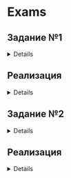 # Exams

## Задание №1
<details>
Входные параметры:
N – число бит, четное значение (например, 50)
Fs – частота дискретизации (например, 500 000 семплов в сек)
Ns – число семплов на 1 модуляционный символ (например, 10/30/50/100 семплов на символ)
Несущая частота – 900 МГц

Передатчик:
1.	Сформируйте случайную битовую последовательность из N бит (вх.параметр)
2.	Добавьте 20 бит с единицами, выполняющих роль синхронизирующей последовательности, а также опорных пилотных сигналов, по которым можно будет оценить изменение фазы полученного сигнала
3.	Сформируйте массив комплексных QPSK-символов. Длительность одного символа равна Ns отсчетов
4.	Зациклите буфер с символами на передачу и отправьте в радиоэфир
5.	Выведите на график временное и частотное представление сформированного сигнала

Приемник:
1.	Запишите входной сигнал в массив 
2.	Выведите на график временное и частотное представление сформированного сигнала. Проанализируйте влияние длительности передаваемого символа на ширину спектра, изменяя параметр Ns (уменьшить и увеличить, вывести график трех спектров: для Ns, Ns/2 и Ns*2)
3.	Определите время начала последовательности с учетом ваших знаний о синхронизирующей последовательности.
4.	Выведите на комплексной плоскости координаты полученных значений (перекрученные созвездия)
5.	Проанализируйте изменение фазы сигналов, используя символы синхронизирующей последовательности и компенсируйте данное изменение для информационных символов (разверните созвездия на верные позиции для последующей демодуляции)
6.	Выполните демодуляцию полученных символов, сравните переданную и полученную битовые последовательности, определите количество ошибок.
</details>


## Реализация
<details>
1. Сформировали массив длинной 50 из рандомных значений от 0 до 3 и закодировали каждый символ 2 битами

```py
x_int = np.random.randint(0, 4, num_symbols) 
bit = ''
for i in range(len(x_int)):
        if x_int[i]==0:
            bit+='00'
        if x_int[i]==1:
            bit+='01'
        if x_int[i]==2:
            bit+='10' 
        if x_int[i]==3:
            bit+='11'
```
далее мы все равно отправляем не эти биты а просто набор символов переведенные в фазу и далее в комплексные числа (Не успел реализовать)

2. Превращаем значения в комплексные числа
```py
x_symbols = np.cos(x_radians) + 1j*np.sin(x_radians) 
samples = np.repeat(x_symbols, Ns) # на каждый символ уходит Ns samples 
samples *= 2**14                   #увеличиваем амплитуду 
```
- Наши данные: 

*Во временном представлении:*

<img src = "photo/t1_time.png">

*В частотном представлении:*

<img src = "photo/Figure_33.png">



- Наши данные в разделении на реальную и мнимую этот вид и подаем на передатчик:

<img src = "photo/Figure_22.png">

3. Организовываем передатчик

```py
def Txer(data): # Отправка данных
    while 1:       #зациклил while т.к. sdr.tx_cyclic_buffer быстро завершал отправку
        sdr.tx(data)
        sdr.tx_destroy_buffer()
        print(1)
```
4. Организовываем приемник
```py
def listen_efir(data):   # Прием данных в реальном времени
   
    for r in range(50):
        sdr.tx(data)
        sdr.tx_destroy_buffer()
        rx_data = sdr.rx()
        plt.clf()
        plt.scatter(rx_data.real,rx_data.imag)
        plt.draw()
        plt.xlabel('Гц')
        plt.ylabel('$x[k]$')
        plt.pause(0.05)
        time.sleep(0.1)
```        

- Неудачные попытки приема 

<img src = "photo/deb.jpg">

- Еще немного

<img src = "photo/deb2.jpg">


Тут более похоже на QPSK сигнал

- Самые мало-зашумленные сигналы принимались и предавались на одной SDR

<img src = "photo/deb3.jpg">

5. Декодировать сигнал неуспел
</details>

## Задание №2
<details>
Дискретизация сигналов. 

Вычисление ДПФ 
Аналоговый сигнал x(t)=Acos(ωt) при дискретизации с интервалом времени T_s преобразуется в последовательность дискретных значений (чисел)  x(n)=Acos(ωnT_s )=Acos(Ωn)

1.Задайте  сигнал с частотой f, Гц, выберите частоту дискретизации  fs отсч/сек.  Получите набор отсчетов сигнала размером 64, 128, 256, изобразите выборку отсчетов командой plt.stem

2.Определите значение аналоговой частоты сигнала, которая соответствует нормированной частоте Ω=0.1π рад, Ω=0.3π при fs первого раздела   

3.При помощи функции fft модуля numpy вычислите ДПФ сигнала из раздела 1 для трех наборов отсчетов. Изобразите модуль спектра ДПФ с указанием частотной оси в Гц. 
Основы цифровой фильтрации

Сформируй	те сигнал, состоящий из суммы двух гармонических колебаний (косинусов) разных частот. Выберите частоту дискретизации для данного сигнала. Изобразите спектр ДПФ полученных отсчетов. 
Рассчитайте отсчеты цифрового фильтра ФНЧ с частотой среза для подавления сигнала с большей частотой. Импульсная характеристика ФНЧ вычисляется по  выражению h(n)=  (sin⁡(Ω_c n))/πn  Ω_c  – нормированная частота среза.
Примените полученную импульсную характеристику фильтра к входному сигналу.
Изобразите спектр ДПФ сигнала после фильтрации
</details>

## Реализация
<details>
1.  Генерируем сигнал с такими характеристиками

```py
A = 2     
f = 10      
fs = 100    
T = 1/fs  
x = A * np.cos(2 * np.pi * frequency * t)
```
Меняем только количество отсчетов: 

<img src = "photo/task2.1.png">

2.
<img src = "photo/task2.1.3.png">

3. Вычисление ДПФ для трех сигналов

<img src = "photo/task2.3.png">

## Основы цифровой фильтрации

1. Сформировал сигнал, состоящий из суммы двух гармонических колебаний (косинусов) разных частот.

```py
x = A * np.cos(2 * np.pi * f1 * t) + A * np.cos(2 * np.pi * f2 * t)
```
<img src = "photo/task3.3.png">


2. Изобразим спектр данного сигнала

- Наши 2 частоты
```py
f1= 10
f2 =20
```

<img src = "photo/task3.4.png">


3. Получим Импульсную характериститку

```py
n=N
fn =  f2/fs              # нормированная частота
taps=signal.firwin(n,fn)
```
<img src = "photo/task3.2.png">


4. Изобразим спектр ДПФ сигнала после фильтрации 

```py
d=2*signal.lfilter(taps,1.0,x) # сигнал на выходе ФНЧ 
```

<img src = "photo/task3.1.png">


Как мы видим осталась только f1=10
</details>